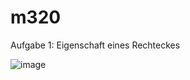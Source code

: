 # m320

Aufgabe 1: Eigenschaft eines Rechteckes

![image](https://user-images.githubusercontent.com/112382296/201542556-312ea731-00ca-462e-9968-df9718ad3d7e.png)



